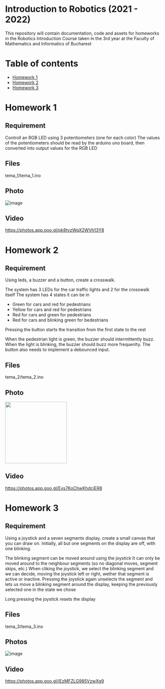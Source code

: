 # Introduction to Robotics (2021 - 2022)

This repository will contain documentation, code and assets for homeworks in the Robotics Introduction Course taken in the 3rd year at the Faculty of Mathematics and Informatics of Bucharest 

# Table of contents
- [Homework 1](#homework-1)
- [Homework 2](#homework-2)
- [Homework 3](#homework-3)


# Homework 1

## Requirement

Controll an RGB LED using 3 potentiometers (one for each color)
The values of the potentiometers should be read by the arduino uno board, then converted into output values for the RGB LED

## Files

tema_1/tema_1.ino

## Photo

![image](https://user-images.githubusercontent.com/38132701/197337422-8c798450-c0f8-4650-82fb-f66a8862aeaa.png)

## Video
https://photos.app.goo.gl/pk8tyzWqX2WVh13Y8

# Homework 2

## Requirement

Using leds, a buzzer and a button, create a crosswalk. 

The system has 3 LEDs for the car traffic lights and 2 for the crosswalk itself
The system has 4 states it can be in
- Green for cars and red for pedestrians
- Yellow for cars and red for pedestrians
- Red for cars and green for pedestrians
- Red for cars and blinking green for bedestrians

Pressing the button starts the transition from the first state to the rest

When the pedestrian light is green, the buzzer should intermittently buzz. When the light is blinking, the buzzer should buzz more frequenlty.
The button also needs to implement a debounced input.

## Files

tema_2/tema_2.ino

## Photo

<img src="https://user-images.githubusercontent.com/38132701/199050479-5b611ed3-848c-47f9-ac10-5e45e4c251f1.png" width="200"/>

## Video

https://photos.app.goo.gl/Exs7KoChwKhdcjER8


# Homework 3

## Requirement

Using a joystick and a seven segments display, create a small canvas that you can draw on.
Initially, all but one segments on the display are off, with one blinking. 

The blinking segment can be moved around using the joystick
It can only be moved around to the neighbour segments (so no diagonal moves, segment skips, etc.)
When cliking the joystick, we select the blinking segment and we can decide, moving the joystick left or right, wether that segment is active or inactive. 
Pressing the joystick again unselects the segment and lets us move a blinking segment around the display, keeping the previously selected one in the state we chose

Long pressing the joystick resets the display


## Files 

tema_3/tema_3.ino

## Photos

![image](https://user-images.githubusercontent.com/38132701/200429301-48a4817b-8d8f-4bcb-b214-a208d29919e0.png)

## Video

https://photos.app.goo.gl/jEzMFZLG985VzwXg9
